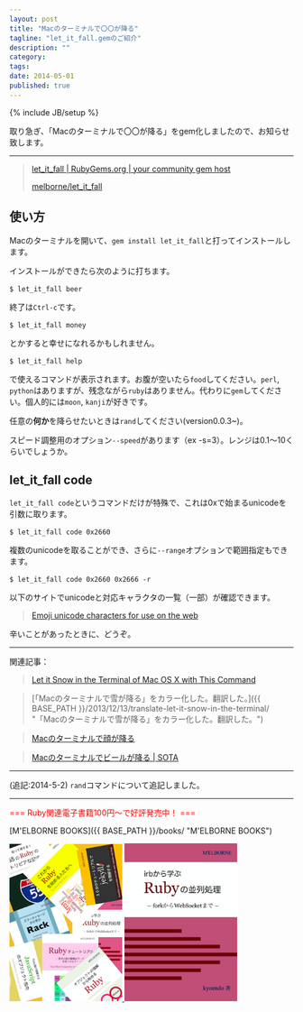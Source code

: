 ```yaml
---
layout: post
title: "Macのターミナルで〇〇が降る"
tagline: "let_it_fall.gemのご紹介"
description: ""
category: 
tags: 
date: 2014-05-01
published: true
---
```

{% include JB/setup %}

取り急ぎ、「Macのターミナルで〇〇が降る」をgem化しましたので、お知らせ致します。

---

> [let_it_fall | RubyGems.org | your community gem host](https://rubygems.org/gems/let_it_fall "let_it_fall | RubyGems.org | your community gem host")
> 
> [melborne/let_it_fall](https://github.com/melborne/let_it_fall "melborne/let_it_fall")

## 使い方

Macのターミナルを開いて、`gem install let_it_fall`と打ってインストールします。

インストールができたら次のように打ちます。

    $ let_it_fall beer

終了は`Ctrl-c`です。

    $ let_it_fall money

とかすると幸せになれるかもしれません。

    $ let_it_fall help

で使えるコマンドが表示されます。お腹が空いたら`food`してください。`perl`, `python`はありますが、残念ながら`ruby`はありません。代わりに`gem`してください。個人的には`moon`, `kanji`が好きです。

任意の**何か**を降らせたいときは`rand`してください(version0.0.3~)。


スピード調整用のオプション`--speed`があります（ex -s=3）。レンジは0.1〜10くらいでしょうか。

## let_it_fall code
`let_it_fall code`というコマンドだけが特殊で、これは0xで始まるunicodeを引数に取ります。

    $ let_it_fall code 0x2660

複数のunicodeを取ることができ、さらに`--range`オプションで範囲指定もできます。

    $ let_it_fall code 0x2660 0x2666 -r

以下のサイトでunicodeと対応キャラクタの一覧（一部）が確認できます。

> [Emoji unicode characters for use on the web](http://apps.timwhitlock.info/emoji/tables/unicode "Emoji unicode characters for use on the web")


辛いことがあったときに、どうぞ。

---

関連記事：

> [Let it Snow in the Terminal of Mac OS X with This Command](http://osxdaily.com/2013/12/06/snow-terminal-mac-os-x-command/ "Let it Snow in the Terminal of Mac OS X with This Command")

> [「Macのターミナルで雪が降る」をカラー化した。翻訳した。]({{ BASE_PATH }}/2013/12/13/translate-let-it-snow-in-the-terminal/ "「Macのターミナルで雪が降る」をカラー化した。翻訳した。")

> [Macのターミナルで顔が降る](http://melborne.github.io/2014/04/30/let-it-smile-in-the-terminal/ "Macのターミナルで顔が降る")

> [Macのターミナルでビールが降る | SOTA](http://deeeet.com/writing/2014/04/30/beer-on-terminal/ "Macのターミナルでビールが降る | SOTA")

---

(追記:2014-5-2) `rand`コマンドについて追記しました。

---

<p style='color:red'>=== Ruby関連電子書籍100円〜で好評発売中！ ===</p>

[M'ELBORNE BOOKS]({{ BASE_PATH }}/books/ "M'ELBORNE BOOKS")

<a href="{{ BASE_PATH }}/books/">
  <img src="/assets/images/books/ruby_pack8.png" alt="pack8" style="width:200px" />
</a>
<a href="{{ BASE_PATH }}/books/">
  <img src="/assets/images/books/ruby_parallel_cover.png" alt="ruby_parallel" style="width:200px" />
</a>


